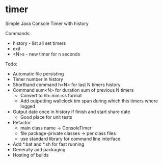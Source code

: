 # timer
Simple Java Console Timer with history

Commands:
- history - list all set timers 
- exit
- \<N\>s - new timer for n seconds

Todo:
- Automatic file persisting
- Timer number in history
- Shorthand command h\<N\> for last N timers history
- Command sum\<N\> for duration sum of previous N timers
    - Convert to hh::mm::ss format
    - Add outputting wallclock tim span during which this timers where logged
- Output date once in history if finish and start share date 
    - Good place for unit tests
- Refactor 
    - main class name -> ConsoleTimer
    - file package-private classes -> per class files
    - use standard library for command line interface
- Add *.bat and *.sh for fast running
- Generally add packaging
- Hosting of builds
